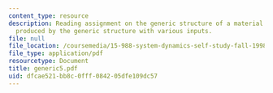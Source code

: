 ```yaml
---
content_type: resource
description: Reading assignment on the generic structure of a material delay and behaviors
  produced by the generic structure with various inputs.
file: null
file_location: /coursemedia/15-988-system-dynamics-self-study-fall-1998-spring-1999/dfcae521bb8c0fff084205dfe109dc57_generic5.pdf
file_type: application/pdf
resourcetype: Document
title: generic5.pdf
uid: dfcae521-bb8c-0fff-0842-05dfe109dc57
---
```

